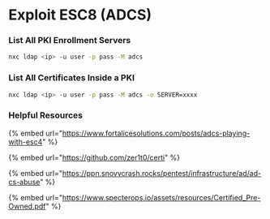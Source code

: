 # Exploit ESC8 (ADCS)

### List All PKI Enrollment Servers

```bash
nxc ldap <ip> -u user -p pass -M adcs
```

### List All Certificates Inside a PKI

```bash
nxc ldap <ip> -u user -p pass -M adcs -o SERVER=xxxx
```

### Helpful Resources

{% embed url="https://www.fortalicesolutions.com/posts/adcs-playing-with-esc4" %}

{% embed url="https://github.com/zer1t0/certi" %}

{% embed url="https://ppn.snovvcrash.rocks/pentest/infrastructure/ad/ad-cs-abuse" %}

{% embed url="https://www.specterops.io/assets/resources/Certified_Pre-Owned.pdf" %}
